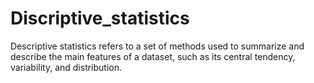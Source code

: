 # Discriptive_statistics
Descriptive statistics refers to a set of methods used to summarize and describe the main features of a dataset, such as its central tendency, variability, and distribution.
 
